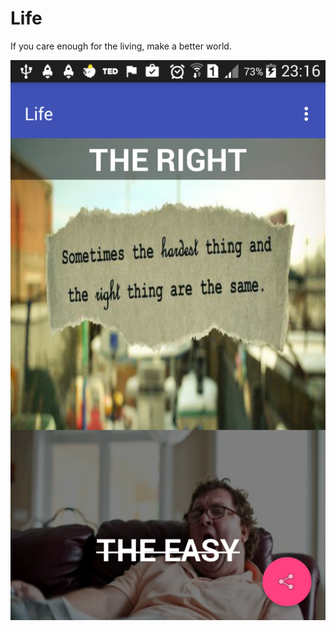 # Life

If you care enough for the living, make a better world.                                                                                                                         

![](screenshot/screenshot.png)
